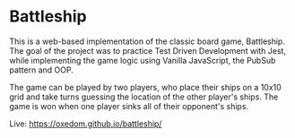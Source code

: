 # Battleship

This is a web-based implementation of the classic board game, Battleship. The goal of the project was to practice Test Driven Development with Jest, while implementing the game logic using Vanilla JavaScript, the PubSub pattern and OOP.


The game can be played by two players, who place their ships on a 10x10 grid and take turns guessing the location of the other player's ships. The game is won when one player sinks all of their opponent's ships.

Live: https://oxedom.github.io/battleship/
